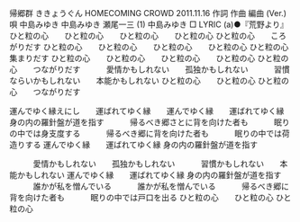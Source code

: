 帰郷群
ききょうぐん
HOMECOMING CROWD
2011.11.16
作詞  作曲  編曲 (Ver.)   唄
中島みゆき   中島みゆき   瀬尾一三 (1)
中島みゆき
□ LYRIC (a)●『荒野より』
ひと粒の心　　ひと粒の心　　ひと粒の心　　ひと粒の心
ひと粒の心　　ころがりだす
ひと粒の心　　ひと粒の心　　ひと粒の心　　ひと粒の心
ひと粒の心　　集まりだす
ひと粒の心　　ひと粒の心　　ひと粒の心　　ひと粒の心
ひと粒の心　　つながりだす
　　　愛情かもしれない　　孤独かもしれない
　　　習慣ならいかもしれない　　本能かもしれない
ひと粒の心　　ひと粒の心
ひと粒の心　　つながりだす


運んでゆく縁えにし　　運ばれてゆく縁　　運んでゆく縁　　運ばれてゆく縁
身の内の羅針盤が道を指す
　　　帰るべき郷さとに背を向けた者も
　　　眠りの中では身支度する
　　　帰るべき郷に背を向けた者も
　　　眠りの中では荷造りする
運んでゆく縁　　運ばれてゆく縁
身の内の羅針盤が道を指す

　　　愛情かもしれない　　孤独かもしれない
　　　習慣かもしれない　　本能かもしれない
運んでゆく縁　　運ばれてゆく縁
身の内の羅針盤が道を指す
　　　誰かが私を憎んでいる
　　　誰かが私を憎んでいる
　　　帰るべき郷に背を向けた者も
　　　眠りの中では戸口を出る
ひと粒の心　　ひと粒の心
ひと粒の心